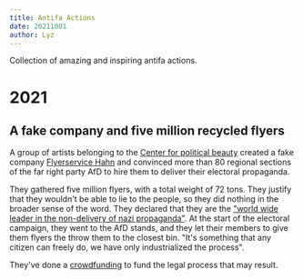 ```yaml
---
title: Antifa Actions
date: 20211001
author: Lyz
---
```


Collection of amazing and inspiring antifa actions.

# 2021

## A fake company and five million recycled flyers

A group of artists belonging to the [Center for political
beauty](https://politicalbeauty.com/) created a fake company [Flyerservice
Hahn](https://www.flyerservice-hahn.de/) and convinced more than 80 regional
sections of the far right party AfD to hire them to deliver their electoral
propaganda.

They gathered five million flyers, with a total weight of 72 tons. They justify
that they wouldn't be able to lie to the people, so they did nothing in the
broader sense of the word. They declared that they are the ["world wide leader in
the non-delivery of nazi
propaganda"](https://www.youtube.com/watch?v=qcBVq-PtrpY). At the start of the
electoral campaign, they went to the AfD stands, and they let their members to
give them flyers the throw them to the closest bin. "It's something that any
citizen can freely do, we have only industrialized the process".

They've done a [crowdfunding](https://afd-muell.de/) to fund the legal process
that may result.
